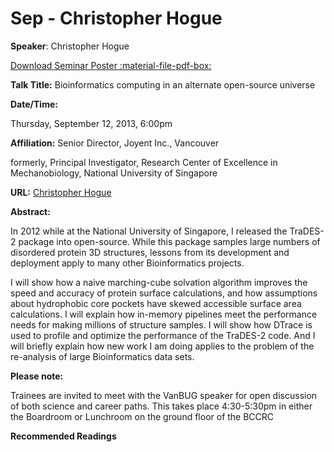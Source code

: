 # Sep - Christopher Hogue

**Speaker**: Christopher Hogue

[Download Seminar Poster :material-file-pdf-box:](http://www.vanbug.org/wp-content/uploads/2013/09/vanbug-poster_sept2013.pdf "vanbug-poster_sept2013.pdf")

**Talk Title:** Bioinformatics computing in an alternate open-source universe

**Date/Time:**

Thursday, September 12, 2013, 6:00pm

**Affiliation:** Senior Director, Joyent Inc., Vancouver

formerly, Principal Investigator, Research Center of Excellence in Mechanobiology, National University of Singapore

**URL:** [Christopher Hogue](http://www.blueprint.org/)

**Abstract:**

In 2012 while at the National University of Singapore, I released the TraDES-2 package into open-source. While this package samples large numbers of disordered protein 3D structures, lessons from its development and deployment apply to many other Bioinformatics projects.

I will show how a naive marching-cube solvation algorithm improves the speed and accuracy of protein surface calculations, and how assumptions about hydrophobic core pockets have skewed accessible surface area calculations. I will explain how in-memory pipelines meet the performance needs for making millions of structure samples. I will show how DTrace is used to profile and optimize the performance of the TraDES-2 code. And I will briefly explain how new work I am doing applies to the problem of the re-analysis of large Bioinformatics data sets.

**Please note:**

Trainees are invited to meet with the VanBUG speaker for open discussion of both science and career paths. This takes place 4:30-5:30pm in either the Boardroom or Lunchroom on the ground floor of the BCCRC

**Recommended Readings**

